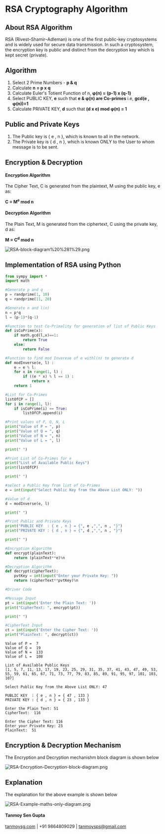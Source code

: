 # RSA Cryptography Algorithm

## About RSA Algorithm
RSA (Rivest–Shamir–Adleman) is one of the first public-key cryptosystems and is widely used for secure data transmission. In such a cryptosystem, the encryption key is public and distinct from the decryption key which is kept secret (private).

## Algorithm

1. Select 2 Prime Numbers - **p & q**
2. Calculate **n = p x q**
3. Calculate Euler's Totient Function of n,  **φ(n) = (p-1) x (q-1)**
4. Select PUBLIC KEY, **e** such that **e & φ(n) are Co-primes**  i.e, **gcd(e , φ(n))=1**
5. Calculate PRIVATE KEY, **d** such that **(d x e) mod φ(n) = 1**

## Public and Private Keys

1. The Public  key is { e , n }, which is known to all in the network.
2. The Private key is { d , n }, which is known ONLY to the User to whom message is to be sent.

## Encryption & Decryption

#### Encryption Algorithm

The Cipher Text, C is generated from the plaintext, M using the public key, e as:

**C = M<sup>e</sup> mod n**

#### Decryption Algorithm

The Plain Text, M is generated from the ciphertext, C using the private key, d as:

**M = C<sup>d</sup> mod n**

![RSA-block-diagram%20%281%29.png](https://github.com/TanmoySG/Cryptography-Algorithm/blob/master/RSA-Algorithm/diagrams/RSA-block-diagram-image.png)

## Implementation of RSA using Python


```python
from sympy import *
import math 

#Generate p and q
p = randprime(1, 10)
q = randprime(11, 20)

#Generate n and l(n)
n = p*q
l = (p-1)*(q-1)

#Function to test Co-Primality for generation of list of Public Keys
def isCoPrime(x):
    if math.gcd(l,x)==1:
        return True
    else:
        return False

#Function to find mod Inverese of e withl(n) to generate d     
def modInverse(e, l) :
    e = e % l;
    for x in range(1, l) :
        if ((e * x) % l == 1) :
            return x
    return 1

#List for Co-Primes
listOfCP = []
for i in range(1, l):
    if isCoPrime(i) == True:
        listOfCP.append(i)

#Print values of P, Q, N, L        
print("Value of P = ", p)
print("Value of Q = ", q)
print("Value of N = ", n)
print("Value of L = ", l)

print(" ")

#Print List of Co-Primes for e
print("List of Available Public Keys")
print(listOfCP)

print(" ")

#select a Public Key from list of Co-Primes
e = int(input("Select Public Key from the Above List ONLY: "))

#Value of d
d = modInverse(e, l)

print(" ")

#Print Public and Private Keys
print("PUBLIC KEY  : { e , n } = {", e ,",", n , "}")
print("PRIVATE KEY : { d , n } = {", d ,",", n , "}")

print(" ")

#Encryption Algorithm
def encrypt(plainText):
    return (plainText**e)%n

#Decryption Algorithm
def decrypt(cipherText):
    pvtKey = int(input("Enter your Private Key: "))
    return (cipherText**pvtKey)%n

#Driver Code

#Message Input
pt = int(input('Enter the Plain Text: '))
print("CipherText: ", encrypt(pt))

print(" ")

#CipherText Input
ct = int(input('Enter the Cipher Text: '))
print("PlainText: ", decrypt(ct))
```

    Value of P =  7
    Value of Q =  19
    Value of N =  133
    Value of L =  108
     
    List of Available Public Keys
    [1, 5, 7, 11, 13, 17, 19, 23, 25, 29, 31, 35, 37, 41, 43, 47, 49, 53, 55, 59, 61, 65, 67, 71, 73, 77, 79, 83, 85, 89, 91, 95, 97, 101, 103, 107]
     
    Select Public Key from the Above List ONLY: 47
     
    PUBLIC KEY  : { e , n } = { 47 , 133 }
    PRIVATE KEY : { d , n } = { 23 , 133 }
     
    Enter the Plain Text: 51
    CipherText:  116
     
    Enter the Cipher Text: 116
    Enter your Private Key: 23
    PlainText:  51
    

## Encryption & Decryption Mechanism

The Encryption and Decryption mechanishm block diagram is shown below

![RSA-Encryption-Decryption-block-diagram.png](https://github.com/TanmoySG/Cryptography-Algorithm/blob/master/RSA-Algorithm/diagrams/RSA-Encryption-Decryption-block-diagram.png)

## Explanation

The explanation for the above example is shown below

![RSA-Example-maths-only-diagram.png](https://github.com/TanmoySG/Cryptography-Algorithm/blob/master/RSA-Algorithm/diagrams/RSA-Example-maths-only-diagram.png)

#### Tanmoy Sen Gupta
[tanmoysg.com](http://tanmoysg.com) | +91 9864809029 | tanmoysps@gmail.com
